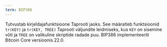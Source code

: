 ```yaml
---
term: BIP386
---
```


Tutvustab kirjeldajafunktsioone Taprooti jaoks. See määratleb funktsioonid `tr(KEY)` ja `tr(KEY, TREE)` Taprooti väljundite leidmiseks, kus `KEY` on sisemine võti ja `TREE` on valikuline skriptide radade puu. BIP386 implementeeriti Bitcoin Core versioonis 22.0.